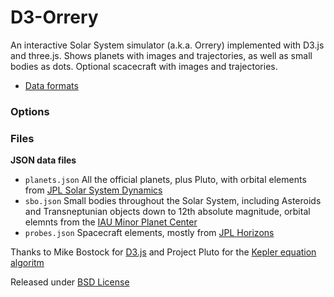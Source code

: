 # D3-Orrery

An interactive Solar System simulator (a.k.a. Orrery) implemented with D3.js and three.js. Shows planets with images and trajectories, as well as small bodies as dots. Optional scacecraft with images and trajectories.
* [Data formats](data/formats.md)

### Options  



### Files

__JSON data files__

* `planets.json` All the official planets, plus Pluto, with orbital elements from [JPL Solar System Dynamics](http://ssd.jpl.nasa.gov/?planet_pos)
* `sbo.json` Small bodies throughout the Solar System, including Asteroids and Transneptunian objects down to 12th absolute magnitude, orbital elemnts from the [IAU Minor Planet Center](http://www.minorplanetcenter.org/iau/MPCORB.html)
* `probes.json` Spacecraft elements, mostly from [JPL Horizons](http://ssd.jpl.nasa.gov/horizons.cgi)


Thanks to Mike Bostock for [D3.js](http://d3js.org/) and Project Pluto for the [Kepler equation algoritm](http://www.projectpluto.com/kepler.htm)

Released under [BSD License](LICENSE)